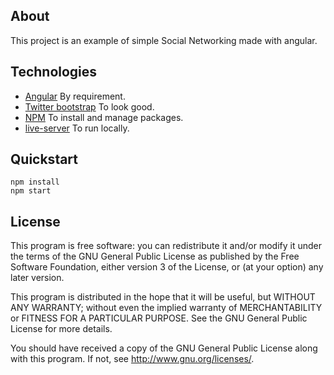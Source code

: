 ## About

This project is an example of simple Social Networking made with angular.

## Technologies

* [Angular](https://angular.io/) By requirement.
* [Twitter bootstrap](http://getbootstrap.com/) To look good.
* [NPM](https://www.npmjs.com/) To install and manage packages.
* [live-server](https://github.com/tapio/live-server/) To run locally.

## Quickstart

```
npm install
npm start
```

## License

This program is free software: you can redistribute it and/or modify it under the terms of the GNU General Public License as published by the Free Software Foundation, either version 3 of the License, or (at your option) any later version.

This program is distributed in the hope that it will be useful, but WITHOUT ANY WARRANTY; without even the implied warranty of MERCHANTABILITY or FITNESS FOR A PARTICULAR PURPOSE. See the GNU General Public License for more details.

You should have received a copy of the GNU General Public License along with this program. If not, see http://www.gnu.org/licenses/.